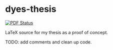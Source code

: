 # dyes-thesis

[![PDF Status](https://www.sharelatex.com/github/repos/laam4/dyes-thesis/builds/latest/badge.svg)](https://www.sharelatex.com/github/repos/laam4/dyes-thesis/builds/latest/output.pdf)

LaTeX source for my thesis as a proof of concept.

TODO: add comments and clean up code.
